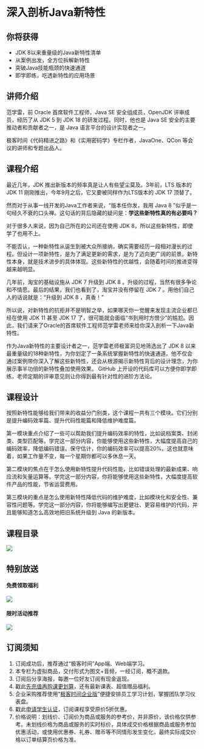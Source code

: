 # 深入剖析Java新特性

## 你将获得

*   JDK 8以来重量级的Java新特性清单
*   从案例出发，全方位拆解新特性
*   突破Java技能瓶颈的快速通道
*   即学即练，吃透新特性的应用场景

  

## 讲师介绍

范学雷，前 Oracle 首席软件工程师，Java SE 安全组成员，OpenJDK 评审成员，经历了从 JDK 5 到 JDK 18 的研发过程。同时，他也是 Java SE 安全的主要推动者和贡献者之一，是 Java 语言平台的设计实现者之一。

极客时间《代码精进之路》和《实用密码学》专栏作者，JavaOne、QCon 等会议的讲师和专题出品人。

  

## 课程介绍

最近几年，JDK 推出新版本的频率真是让人有些望尘莫及。3年前，LTS 版本的 JDK 11 刚刚推出，今年9月之后，它又要被同样作为LTS版本的 JDK 17 顶替了。

然而对于从事一线开发的Java工作者来说，“版本任你发，我用 Java 8 ”似乎是一句经久不衰的口头禅。这句话的背后隐藏的疑问是：**学这些新特性真的有必要吗？**

对于很多人来说，因为自己所在的公司还在使用 JDK 8，所以这些新特性，即使学了也用不上。

不能否认，一种新特性从诞生到被大众所接纳，确实需要经历一段相对漫长的过程。但设计一项新特性，是为了满足更新的需求，是为了迈向更广阔的前景。新特性本身，就是技术进步的具体体现。这些新特性的优越性，会随着时间的推进变得越来越明显。

几年前，淘宝的基础设施从 JDK 7 升级到 JDK 8 。升级的过程，当然有很多争论和不情愿。最后的结果，我们也看到了，淘宝并没有停留在 JDK 7 。用他们自己人的话说就是：“升级到 JDK 8 ，真香！”

所以说，对新特性的抗拒并不是明智之举，如果哪天你一觉醒来发现主流企业都已经在使用 JDK 11 甚至 JDK 17 了，很可能就会面临“书到用时方恨少”的尴尬。因此，我们请来了Oracle的首席软件工程师范学雷老师来给你深入剖析一下Java新特性。

作为Java新特性的主要设计者之一，范学雷老师极富洞见地筛选出了 JDK 8 以来最重量级的18种新特性，为你划定了一条系统掌握新特性的快速通道。他不仅会通过案例带你深入了解这些新特性，还会从根源揭示新特性背后的设计理念，为你展示事半功倍的新特性叠加使用效果。 GitHub 上开设的代码库可以方便你即学即练，老师定期的评审意见则让你得到最有针对性的进阶方法论。

## 课程设计

按照新特性能够给我们带来的收益分门别类，这个课程一共有三个模块。它们分别是提升编码效率篇、提升代码性能篇和降低维护难度篇。

第一模块重点介绍了一些可以帮助我们提升编码效率的特性，比如说档案类、封闭类、类型匹配等。学完这一部分内容，你能够使用这些新特性，大幅度提高自己的编码效率，降低编码错误。保守估计，你的编码效率可以提高20%。这也就意味着，如果工作量不变，每一个星期你都可以多休息一天。

第二模块的焦点在于怎么使用新特性提升代码性能，比如错误处理的最新成果、响应流和矢量运算等。学完这一部分内容，你将能够使用这些新特性，大幅度提高软件产品的性能，节省运营费用。

第三模块的重点是怎么使用新特性降低代码的维护难度，比如模块化和安全性、兼容性问题等。学完这一部分内容，你将能够编写出更健壮、更容易维护的代码，并且能够知道怎么高效地把旧系统升级到 Java 的新版本。

  

## 课程目录

![](https://static001.geekbang.org/resource/image/63/6c/631a27da4a028dd93e74ecf6dd53096c.jpg)

  

## 特别放送

#### 免费领取福利

[![](https://static001.geekbang.org/resource/image/69/dc/69c52d08278a2164dc5b061ba342a5dc.jpg?wh=960x301)](https://time.geekbang.org/article/427012)

  

#### 限时活动推荐

[![](https://static001.geekbang.org/resource/image/67/a0/6720f5d50b4b38abbf867facdef728a0.png?wh=1035x360)](https://shop18793264.m.youzan.com/wscgoods/detail/2fmoej9krasag5p?dc_ps=2913145716543073286.200001)

  

## 订阅须知

1.  订阅成功后，推荐通过“极客时间”App端、Web端学习。
2.  本专栏为虚拟商品，交付形式为图文+音频，一经订阅，概不退款。
3.  订阅后分享海报，每邀一位好友订阅有现金返现。
4.  戳此[先充值再购课更划算](https://shop18793264.m.youzan.com/wscgoods/detail/2fmoej9krasag5p?scan=1&activity=none&from=kdt&qr=directgoods_1541158976&shopAutoEnter=1)，还有最新课表、超值赠品福利。
5.  企业采购推荐使用“[极客时间企业版](https://b.geekbang.org/?utm_source=geektime&utm_medium=columnintro&utm_campaign=newregister&gk_source=2021020901_gkcolumnintro_newregister)”便捷安排员工学习计划，掌握团队学习仪表盘。
6.  戳此[申请学生认证](https://promo.geekbang.org/activity/student-certificate?utm_source=geektime&utm_medium=caidanlan1)，订阅课程享受原价5折优惠。
7.  价格说明：划线价、订阅价为商品或服务的参考价，并非原价，该价格仅供参考。未划线价格为商品或服务的实时标价，具体成交价格根据商品或服务参加优惠活动，或使用优惠券、礼券、赠币等不同情形发生变化，最终实际成交价格以订单结算页价格为准。
